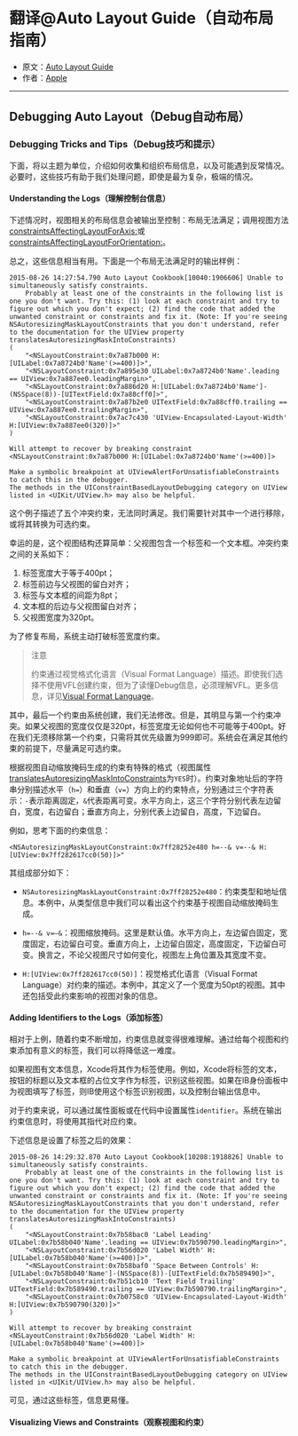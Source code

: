 # 翻译@Auto Layout Guide（自动布局指南）

- 原文：[Auto Layout Guide](https://developer.apple.com/library/content/documentation/UserExperience/Conceptual/AutolayoutPG/index.html#//apple_ref/doc/uid/TP40010853)
- 作者：[Apple](https://developer.apple.com/library/content/navigation/)

---

## Debugging Auto Layout（Debug自动布局）

### Debugging Tricks and Tips（Debug技巧和提示）

下面，将以主题为单位，介绍如何收集和组织布局信息，以及可能遇到反常情况。必要时，这些技巧有助于我们处理问题，即使是最为复杂，极端的情况。

#### Understanding the Logs（理解控制台信息）

下述情况时，视图相关的布局信息会被输出至控制：布局无法满足；调用视图方法[constraintsAffectingLayoutForAxis:](https://developer.apple.com/documentation/uikit/uiview/1622432-constraintsaffectinglayout)或[constraintsAffectingLayoutForOrientation:](https://developer.apple.com/documentation/appkit/nsview/1525968-constraintsaffectinglayout)。

总之，这些信息相当有用。下面是一个布局无法满足时的输出样例：

```
2015-08-26 14:27:54.790 Auto Layout Cookbook[10040:1906606] Unable to simultaneously satisfy constraints.
    Probably at least one of the constraints in the following list is one you don't want. Try this: (1) look at each constraint and try to figure out which you don't expect; (2) find the code that added the unwanted constraint or constraints and fix it. (Note: If you're seeing NSAutoresizingMaskLayoutConstraints that you don't understand, refer to the documentation for the UIView property translatesAutoresizingMaskIntoConstraints) 
(
    "<NSLayoutConstraint:0x7a87b000 H:[UILabel:0x7a8724b0'Name'(>=400)]>",
    "<NSLayoutConstraint:0x7a895e30 UILabel:0x7a8724b0'Name'.leading == UIView:0x7a887ee0.leadingMargin>",
    "<NSLayoutConstraint:0x7a886d20 H:[UILabel:0x7a8724b0'Name']-(NSSpace(8))-[UITextField:0x7a88cff0]>",
    "<NSLayoutConstraint:0x7a87b2e0 UITextField:0x7a88cff0.trailing == UIView:0x7a887ee0.trailingMargin>",
    "<NSLayoutConstraint:0x7ac7c430 'UIView-Encapsulated-Layout-Width' H:[UIView:0x7a887ee0(320)]>"
)
 
Will attempt to recover by breaking constraint
<NSLayoutConstraint:0x7a87b000 H:[UILabel:0x7a8724b0'Name'(>=400)]>
 
Make a symbolic breakpoint at UIViewAlertForUnsatisfiableConstraints to catch this in the debugger.
The methods in the UIConstraintBasedLayoutDebugging category on UIView listed in <UIKit/UIView.h> may also be helpful.
```

这个例子描述了五个冲突约束，无法同时满足。我们需要针对其中一个进行移除，或将其转换为可选约束。

幸运的是，这个视图结构还算简单：父视图包含一个标签和一个文本框。冲突约束之间的关系如下：

1. 标签宽度大于等于400pt；
2. 标签前边与父视图的留白对齐；
3. 标签与文本框的间距为8pt；
4. 文本框的后边与父视图留白对齐；
5. 父视图宽度为320pt。

为了修复布局，系统主动打破标签宽度约束。

>注意
>
>约束通过视觉格式化语言（Visual Format Language）描述。即使我们选择不使用VFL创建约束，但为了读懂Debug信息，必须理解VFL。更多信息，详见[Visual Format Language](https://developer.apple.com/library/content/documentation/UserExperience/Conceptual/AutolayoutPG/VisualFormatLanguage.html#//apple_ref/doc/uid/TP40010853-CH27-SW1)。


其中，最后一个约束由系统创建，我们无法修改。但是，其明显与第一个约束冲突。如果父视图的宽度仅仅是320pt，标签宽度无论如何也不可能等于400pt。好在我们无须移除第一个约束，只需将其优先级置为999即可。系统会在满足其他约束的前提下，尽量满足可选约束。

根据视图自动缩放掩码生成的约束有特殊的格式（视图属性[translatesAutoresizingMaskIntoConstraints](https://developer.apple.com/documentation/uikit/uiview/1622572-translatesautoresizingmaskintoco)为`YES`时）。约束对象地址后的字符串分别描述水平（`h=`）和垂直（`v=`）方向上的约束特点，分别通过三个字符表示：`-`表示距离固定，`&`代表距离可变。水平方向上，这三个字符分别代表左边留白，宽度，右边留白；垂直方向上，分别代表上边留白，高度，下边留白。

例如，思考下面的约束信息：

```
<NSAutoresizingMaskLayoutConstraint:0x7ff28252e480 h=--& v=--& H:[UIView:0x7ff282617cc0(50)]>"
```

其组成部分如下：

- `NSAutoresizingMaskLayoutConstraint:0x7ff28252e480`：约束类型和地址信息。本例中，从类型信息中我们可以看出这个约束基于视图自动缩放掩码生成。
- `h=--& v=—&`：视图缩放掩码。这里是默认值。水平方向上，左边留白固定，宽度固定，右边留白可变。垂直方向上，上边留白固定，高度固定，下边留白可变。换言之，不论父视图尺寸如何变化，视图左上角位置及其宽度不变。

- `H:[UIView:0x7ff282617cc0(50)]`：视觉格式化语言（Visual Format Language）对约束的描述。本例中，其定义了一个宽度为50pt的视图。其中还包括受此约束影响的视图对象的信息。



#### Adding Identifiers to the Logs（添加标签）

相对于上例，随着约束不断增加，约束信息就变得很难理解。通过给每个视图和约束添加有意义的标签，我们可以将降低这一难度。

如果视图有文本信息，Xcode将其作为标签使用。例如，Xcode将标签的文本，按钮的标题以及文本框的占位文字作为标签，识别这些视图。如果在IB身份面板中为视图填写了标签，则IB使用这个标签识别视图，以及控制台输出信息中。

对于约束来说，可以通过属性面板或在代码中设置属性`identifier`。系统在输出约束信息时，将使用其指代对应约束。

下述信息是设置了标签之后的效果：

```
2015-08-26 14:29:32.870 Auto Layout Cookbook[10208:1918826] Unable to simultaneously satisfy constraints.
    Probably at least one of the constraints in the following list is one you don't want. Try this: (1) look at each constraint and try to figure out which you don't expect; (2) find the code that added the unwanted constraint or constraints and fix it. (Note: If you're seeing NSAutoresizingMaskLayoutConstraints that you don't understand, refer to the documentation for the UIView property translatesAutoresizingMaskIntoConstraints) 
(
    "<NSLayoutConstraint:0x7b58bac0 'Label Leading' UILabel:0x7b58b040'Name'.leading == UIView:0x7b590790.leadingMargin>",
    "<NSLayoutConstraint:0x7b56d020 'Label Width' H:[UILabel:0x7b58b040'Name'(>=400)]>",
    "<NSLayoutConstraint:0x7b58baf0 'Space Between Controls' H:[UILabel:0x7b58b040'Name']-(NSSpace(8))-[UITextField:0x7b589490]>",
    "<NSLayoutConstraint:0x7b51cb10 'Text Field Trailing' UITextField:0x7b589490.trailing == UIView:0x7b590790.trailingMargin>",
    "<NSLayoutConstraint:0x7b0758c0 'UIView-Encapsulated-Layout-Width' H:[UIView:0x7b590790(320)]>"
)
 
Will attempt to recover by breaking constraint
<NSLayoutConstraint:0x7b56d020 'Label Width' H:[UILabel:0x7b58b040'Name'(>=400)]>
 
Make a symbolic breakpoint at UIViewAlertForUnsatisfiableConstraints to catch this in the debugger.
The methods in the UIConstraintBasedLayoutDebugging category on UIView listed in <UIKit/UIView.h> may also be helpful.
```

可见，通过这些标签，信息更易懂。

#### Visualizing Views and Constraints（观察视图和约束）